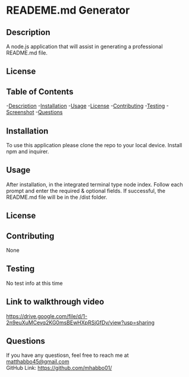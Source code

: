 
  # READEME.md Generator
  ## Description
  A node.js application that will assist in generating a professional README.md file.
  ## License 
  
  

  ## Table of Contents
  -[Description](#description)
  -[Installation](#installation)
  -[Usage](#usage)
  -[License](#license)
  -[Contributing](#contributing)
  -[Testing](#testing)
  -[Screenshot](#screenshot)
  -[Questions](#questions)

  ## Installation
  To use this application please clone the repo to your local device.  Install npm and inquirer.

  ## Usage
  After installation, in the integrated terminal type node index.  Follow each prompt and enter the required & optional fields.  If successful, the README.md file will be in the /dist folder.

  ## License
 
  
  ## Contributing
  None

  ## Testing
  No test info at this time

  ## Link to walkthrough video
  https://drive.google.com/file/d/1-2n9euXuMCevq2KG0msBEwHXpRSjGfDv/view?usp=sharing

  ## Questions
  If you have any questiosn, feel free to reach me at matthabbo45@gmail.com
  <br>
  GitHub Link: https://github.com/mhabbo01/
  
  
